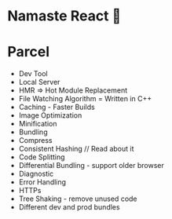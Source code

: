 # Namaste React 🚀

# Parcel
- Dev Tool
- Local Server
- HMR => Hot Module Replacement
- File Watching Algorithm = Written in C++
- Caching - Faster Builds
- Image Optimization
- Minification
- Bundling
- Compress
- Consistent Hashing    // Read about it
- Code Splitting
- Differential Bundling - support older browser
- Diagnostic
- Error Handling
- HTTPs
- Tree Shaking - remove unused code
- Different dev and prod bundles
